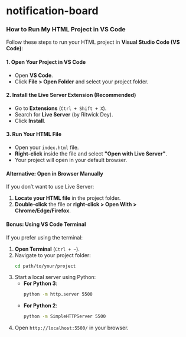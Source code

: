 # notification-board
### **How to Run My HTML Project in VS Code**
Follow these steps to run your HTML project in **Visual Studio Code (VS Code)**:

#### **1. Open Your Project in VS Code**
- Open **VS Code**.
- Click **File > Open Folder** and select your project folder.

#### **2. Install the Live Server Extension (Recommended)**
- Go to **Extensions** (`Ctrl + Shift + X`).
- Search for **Live Server** (by Ritwick Dey).
- Click **Install**.

#### **3. Run Your HTML File**
- Open your `index.html` file.
- **Right-click** inside the file and select **"Open with Live Server"**.
- Your project will open in your default browser.

#### **Alternative: Open in Browser Manually**
If you don’t want to use Live Server:
1. **Locate your HTML file** in the project folder.
2. **Double-click** the file or **right-click > Open With > Chrome/Edge/Firefox**.

#### **Bonus: Using VS Code Terminal**
If you prefer using the terminal:
1. **Open Terminal** (`Ctrl + ~`).
2. Navigate to your project folder:
   ```sh
   cd path/to/your/project
   ```
3. Start a local server using Python:
   - **For Python 3**:
     ```sh
     python -m http.server 5500
     ```
   - **For Python 2**:
     ```sh
     python -m SimpleHTTPServer 5500
     ```
4. Open `http://localhost:5500/` in your browser.

